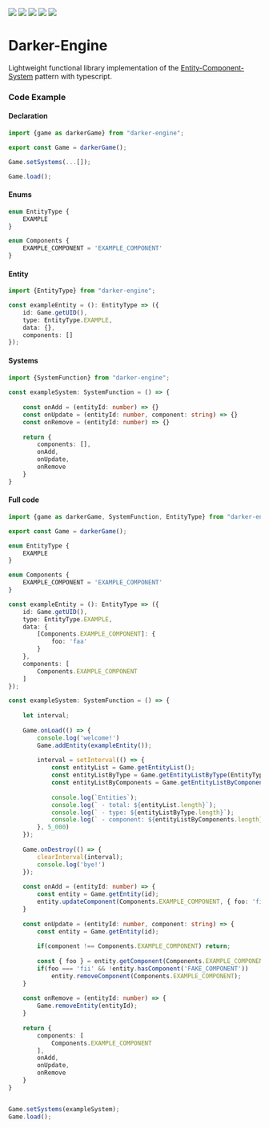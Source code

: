 [![](https://img.shields.io/badge/dependencies-0-yellow?style=for-the-badge)](https://www.npmjs.com/package/darker-engine?activeTab=dependencies)
[![](https://img.shields.io/github/workflow/status/darkaqua/darker-engine/Tests?label=Tests&style=for-the-badge)](https://github.com/darkaqua/darker-engine/actions/workflows/tests.yml)
[![](https://img.shields.io/github/workflow/status/darkaqua/darker-engine/Publish?label=Build&style=for-the-badge)](https://github.com/darkaqua/darker-engine/actions/workflows/publish.yml)
[![](https://img.shields.io/npm/v/darker-engine?style=for-the-badge)](https://www.npmjs.com/package/darker-engine)
[![](https://img.shields.io/bundlephobia/min/darker-engine?label=BUILD%20SIZE&style=for-the-badge)](https://www.npmjs.com/package/darker-engine)

# Darker-Engine

Lightweight functional library implementation of the [Entity-Component-System](https://en.wikipedia.org/wiki/Entity_component_system) pattern with typescript.

### Code Example

#### Declaration
```ts
import {game as darkerGame} from "darker-engine";

export const Game = darkerGame();

Game.setSystems(...[]);

Game.load();
```
#### Enums
```ts
enum EntityType {
    EXAMPLE
}

enum Components {
    EXAMPLE_COMPONENT = 'EXAMPLE_COMPONENT'
}
```
#### Entity
```ts
import {EntityType} from "darker-engine";

const exampleEntity = (): EntityType => ({
    id: Game.getUID(),
    type: EntityType.EXAMPLE,
    data: {},
    components: []
});
```
#### Systems
```ts
import {SystemFunction} from "darker-engine";
 
const exampleSystem: SystemFunction = () => {
    
    const onAdd = (entityId: number) => {}
    const onUpdate = (entityId: number, component: string) => {}
    const onRemove = (entityId: number) => {}
    
    return {
        components: [],
        onAdd,
        onUpdate,
        onRemove
    }
}
```

#### Full code
```ts
import {game as darkerGame, SystemFunction, EntityType} from "darker-engine";

export const Game = darkerGame();

enum EntityType {
    EXAMPLE
}

enum Components {
    EXAMPLE_COMPONENT = 'EXAMPLE_COMPONENT'
}

const exampleEntity = (): EntityType => ({
    id: Game.getUID(),
    type: EntityType.EXAMPLE,
    data: {
        [Components.EXAMPLE_COMPONENT]: {
            foo: 'faa'
        }
    },
    components: [
        Components.EXAMPLE_COMPONENT
    ]
});

const exampleSystem: SystemFunction = () => {
    
    let interval;
    
    Game.onLoad(() => {
        console.log('welcome!')
        Game.addEntity(exampleEntity());
    
        interval = setInterval(() => {
            const entityList = Game.getEntityList();
            const entityListByType = Game.getEntityListByType(EntityType.EXAMPLE);
            const entityListByComponents = Game.getEntityListByComponents(Components.EXAMPLE_COMPONENT);
            
            console.log(`Entities`);
            console.log(` - total: ${entityList.length}`);
            console.log(` - type: ${entityListByType.length}`);
            console.log(` - component: ${entityListByComponents.length}`);
        }, 5_000)
    });
    
    Game.onDestroy(() => {
        clearInterval(interval);
        console.log('bye!')
    });
    
    const onAdd = (entityId: number) => {
        const entity = Game.getEntity(id);
        entity.updateComponent(Components.EXAMPLE_COMPONENT, { foo: 'fii' });
    }
    
    const onUpdate = (entityId: number, component: string) => {
        const entity = Game.getEntity(id);
        
        if(component !== Components.EXAMPLE_COMPONENT) return;
        
        const { foo } = entity.getComponent(Components.EXAMPLE_COMPONENT);
        if(foo === 'fii' && !entity.hasComponent('FAKE_COMPONENT'))
            entity.removeComponent(Components.EXAMPLE_COMPONENT);
    }
    
    const onRemove = (entityId: number) => {
        Game.removeEntity(entityId);
    }
    
    return {
        components: [
            Components.EXAMPLE_COMPONENT
        ],
        onAdd,
        onUpdate,
        onRemove
    }
}


Game.setSystems(exampleSystem);
Game.load();

```
